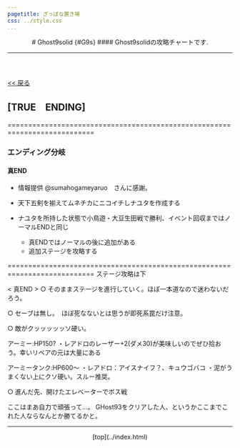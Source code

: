```yaml
---
pagetitle: ざっぱな置き場
css: ../style.css
...
```


<header class = "header">
# Ghost9solid {#G9s}
#### Ghost9solidの攻略チャートです.
<hr>
</header>

<div class = "content">

[ << 戻る](index.html)

## [TRUE　ENDING]

===========================================================================
### エンディング分岐
#### 真END
* 情報提供 @sumahogameyaruo　さんに感謝。


* 天下五剣を揃えてムネチカにニコイチしナユタを作成する

* ナユタを所持した状態で小鳥遊・大豆生田戦で勝利、イベント回収まではノーマルENDと同じ
    * 真ENDではノーマルの後に追加がある
    * 追加ステージを攻略する

===========================================================================
ステージ攻略は下




< 真END >
○ そのままステージを進行していく。ほぼ一本道なので迷わないだろう。

○ セーブは無し。　ほぼ死なないとは思うが即死系罠だけ注意。

○ 敵がクッッッッッソ硬い。

アーミー:HP150?
・レアドロのレーザー+2(ダメ30)が美味しいのでぜひ拾おう。幸いリペアの元は大量にある

アーミータンク:HP600～
・レアドロ：アイスナイフ？、キュウゴバコ
・泥がうまくない上にクソ硬い。スルー推奨。








○ 進んだ先、開けたエレベーターでボス戦

ここはまあ自力で頑張って…。
GHost93をクリアした人、というかここまでこれた人ならなんとか勝てるかと。


</div><!-- cont -->

<footer class ="footer">
<hr>
<p align = "center"> [top](../index.html) </p>
</footer>
